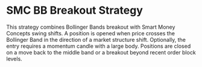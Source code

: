 # SMC BB Breakout Strategy

This strategy combines Bollinger Bands breakout with Smart Money Concepts swing shifts. A position is opened when price crosses the Bollinger Band in the direction of a market structure shift. Optionally, the entry requires a momentum candle with a large body. Positions are closed on a move back to the middle band or a breakout beyond recent order block levels.
